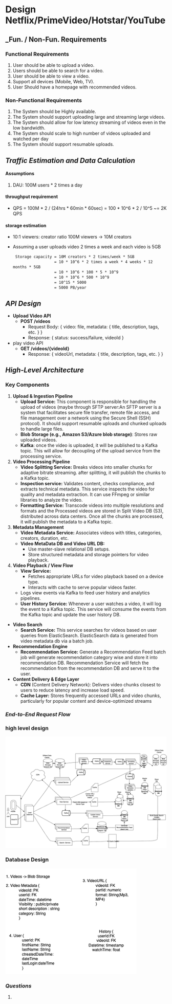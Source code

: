 # Design Netflix/PrimeVideo/Hotstar/YouTube

## _Fun. / Non-Fun. Requirements
### Functional Requirements

1. User should be able to upload a video.
2. Users should be able to search for a video.
3. User should be able to view a video.
4. Support all devices (Mobile, Web, TV).
5. User Should have a homepage with recommended videos.


### Non-Functional Requirements

1. The System should be Highly available.
2. The System should support uploading large and streaming large videos.
3. The System should allow for low latency streaming of videos even in the low bandwidth.
4. The System should scale to high number of videos uploaded and watched per day 
5. The System should support resumable uploads.

## _Traffic Estimation and Data Calculation_
#### Assumptions
1. DAU: 100M users * 2 times a day

#### throughput requirement

* QPS = 100M * 2 / (24hrs * 60min * 60sec) = 100 * 10^6 * 2 / 10^5 ~= 2K QPS

#### storage estimation

* 10:1 viewers: creator ratio
  100M viewers -> 10M creators
* Assuming a user uploads video 2 times a week and each video is 5GB

    ```text
     Storage capacity = 10M creators * 2 times/week * 5GB 
                      = 10 * 10^6 * 2 times a week * 4 weeks * 12 months * 5GB
                      = 10 * 10^6 * 100 * 5 * 10^9
                      = 10 * 10^6 * 500 * 10^9
                      = 10^15 * 5000
                      = 5000 PB/year
    
    ```

## _API Design_

* **Upload Video API**
    * **POST /videos**
        * Request Body: { video: file, metadata: { title, description, tags, etc. } }
        * Response: { status: success/failure, videoId }
* play video API
    * **GET /videos/{videoId}**
        * Response: { videoUrl, metadata: { title, description, tags, etc. } }

      
## _High-Level Architecture_
### Key Components
1. **Upload & Ingestion Pipeline**
    * **Upload Service:** This component is responsible for handling the upload of videos (maybe through SFTP server:An SFTP server is a system that facilitates secure file transfer, remote file access, and file management over a network using the Secure Shell (SSH) protocol). It should support resumable uploads and chunked uploads to handle large files.
    * **Blob Storage (e.g., Amazon S3/Azure blob storage)**: Stores raw uploaded videos.
    * **Kafka**: once the video is uploaded, it will be published to a Kafka topic. This will allow for decoupling of the upload service from the processing service.
2. **Video Processing Pipeline**
    * **Video Splitting Service:** Breaks videos into smaller chunks for adaptive bitrate streaming. after splitting, it will publish the chunks to a Kafka topic.
    * **Inspection service:** Validates content, checks compliance, and extracts technical metadata. This service inspects the video for quality and metadata extraction. It can use FFmpeg or similar libraries to analyze the video.
    * **Formatting Service:** Transcode videos into multiple resolutions and formats and the Processed videos are stored in Split Video DB (S3), distributed across data centers. Once all the chunks are processed, it will publish the metadata to a Kafka topic.
3. **Metadata Management**
    * **Video Metadata Service:** Associates videos with titles, categories, creators, duration, etc.
    * **Video MetaData DB and Video URL DB:**
        * Use master-slave relational DB setups. 
        * Store structured metadata and storage pointers for video playback.
4. **Video Playback / View Flow**
    * **View Service:**
        * Fetches appropriate URLs for video playback based on a device type. 
        * Interacts with cache to serve popular videos faster. 
    * Logs view events via Kafka to feed user history and analytics pipelines.
    * **User History Service:** Whenever a user watches a video, it will log the event to a Kafka topic. This service will consume the events from the Kafka topic and update the user history DB.
* **Video Search**
    * **Search Service:** This service searches for videos based on user queries from ElasticSearch. ElasticSearch data is generated from video metadata db via a batch job.
* **Recommendation Engine**
    * **Recommendation Service:** Generate a Recommendation Feed batch job will generate recommendation category wise and store it into recommendation DB. Recommendation Service will fetch the recommendation from the recommendation DB and serve it to the user.
* **Content Delivery & Edge Layer**
    * **CDN** (Content Delivery Network): Delivers video chunks closest to users to reduce latency and increase load speed.
    * **Cache Layer:** Stores frequently accessed URLs and video chunks, particularly for popular content and device-optimized streams
### _End-to-End Request Flow_


### high level design
![high level design](./images/Netflix_YouTue_PrimeVideo_HotStar.png)

### Database Design
![Database Design](./images/Database_Design.png)

### _Questions_
1. 

